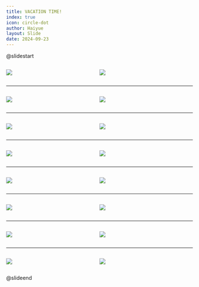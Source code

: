 ```yaml
---
title: VACATION TIME!
index: true
icon: circle-dot
author: Haiyue
layout: Slide
date: 2024-09-23
---
```

 
@slidestart

<div style="display:flex">
<div style="flex:1">

![](/reading/english/Level-M/VACATION%20TIME!/001.webp)
</div>
<div style="flex:1">

![](/reading/english/Level-M/VACATION%20TIME!/002.webp)
</div>
</div>

---

<div style="display:flex">
<div style="flex:1">

![](/reading/english/Level-M/VACATION%20TIME!/003.webp)
</div>
<div style="flex:1">

![](/reading/english/Level-M/VACATION%20TIME!/004.webp)
</div>
</div>

---

<div style="display:flex">
<div style="flex:1">

![](/reading/english/Level-M/VACATION%20TIME!/005.webp)
</div>
<div style="flex:1">

![](/reading/english/Level-M/VACATION%20TIME!/006.webp)
</div>
</div>

---

<div style="display:flex">
<div style="flex:1">

![](/reading/english/Level-M/VACATION%20TIME!/007.webp)
</div>
<div style="flex:1">

![](/reading/english/Level-M/VACATION%20TIME!/008.webp)
</div>
</div>

---

<div style="display:flex">
<div style="flex:1">

![](/reading/english/Level-M/VACATION%20TIME!/009.webp)
</div>
<div style="flex:1">

![](/reading/english/Level-M/VACATION%20TIME!/010.webp)
</div>
</div>

---

<div style="display:flex">
<div style="flex:1">

![](/reading/english/Level-M/VACATION%20TIME!/011.webp)
</div>
<div style="flex:1">

![](/reading/english/Level-M/VACATION%20TIME!/012.webp)
</div>
</div>

---

<div style="display:flex">
<div style="flex:1">

![](/reading/english/Level-M/VACATION%20TIME!/013.webp)
</div>
<div style="flex:1">

![](/reading/english/Level-M/VACATION%20TIME!/014.webp)
</div>
</div>

---

<div style="display:flex">
<div style="flex:1">

![](/reading/english/Level-M/VACATION%20TIME!/015.webp)
</div>
<div style="flex:1">

![](/reading/english/Level-M/VACATION%20TIME!/016.webp)
</div>
</div>

@slideend